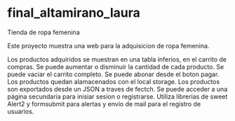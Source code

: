 # final_altamirano_laura
Tienda de ropa femenina

Este proyecto muestra una web para la adquisicion de ropa femenina.

Los productos adquiridos se muestran en una tabla inferios, en el carrito de compras.
Se puede aumentar o disminuir la cantidad de cada producto.
Se puede vaciar el carrito completo.
Se puede abonar desde el boton pagar.
Los productos quedan alamacenados con el local storage.
Los productos son exportados desde un JSON a traves de fectch.
Se puede acceder a una página secundaria para inisiar sesion o registrarse.
Utiliza librerias de sweet Alert2 y formsubmit para alertas y envío de mail para el registro de usuarios.



